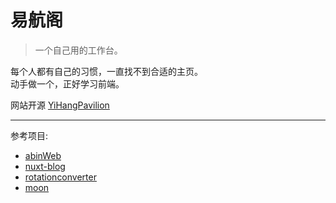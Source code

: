# 易航阁

> 一个自己用的工作台。  

每个人都有自己的习惯，一直找不到合适的主页。  
动手做一个，正好学习前端。  
  
网站开源 [YiHangPavilion](https://github.com/BeyondXinXin/YiHangPavilion)  



---

参考项目:  
  * [abinWeb](https://github.com/web-abin/abinWeb)
  * [nuxt-blog](https://github.com/chansee97/nuxt-blog)
  * [rotationconverter](https://github.com/gaschler/rotationconverter)
  * [moon](https://github.com/jic999/moon-web-start)



